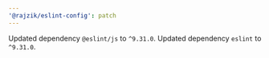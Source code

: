 ```yaml
---
'@rajzik/eslint-config': patch
---
```


Updated dependency `@eslint/js` to `^9.31.0`.
Updated dependency `eslint` to `^9.31.0`.
